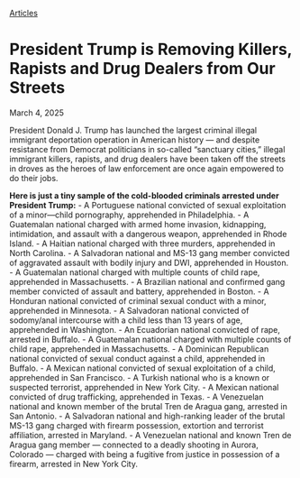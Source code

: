 [Articles](https://www.whitehouse.gov/articles/)

# 					President Trump is Removing Killers, Rapists and Drug Dealers from Our Streets				

March 4, 2025

President Donald J. Trump has launched the largest criminal illegal immigrant deportation operation in American history — and despite resistance from Democrat politicians in so-called “sanctuary cities,” illegal immigrant killers, rapists, and drug dealers have been taken off the streets in droves as the heroes of law enforcement are once again empowered to do their jobs.

**Here is just a tiny sample of the cold-blooded criminals arrested under President Trump:**
    - A Portuguese national  convicted  of sexual exploitation of a minor—child pornography, apprehended in Philadelphia.
    - A Guatemalan national  charged  with armed home invasion, kidnapping, intimidation, and assault with a dangerous weapon, apprehended in Rhode Island.
    - A Haitian national  charged  with three murders, apprehended in North Carolina.
    - A Salvadoran national and MS-13 gang member  convicted  of aggravated assault with bodily injury and DWI, apprehended in Houston.
    - A Guatemalan national  charged  with multiple counts of child rape, apprehended in Massachusetts.
    - A Brazilian national and confirmed gang member  convicted  of assault and battery, apprehended in Boston.
    - A Honduran national  convicted  of criminal sexual conduct with a minor, apprehended in Minnesota.
    - A Salvadoran national  convicted  of sodomy/anal intercourse with a child less than 13 years of age, apprehended in Washington.
    - An Ecuadorian national  convicted  of rape, arrested in Buffalo.
    - A Guatemalan national  charged  with multiple counts of child rape, apprehended in Massachusetts.
    - A Dominican Republican national  convicted  of sexual conduct against a child, apprehended in Buffalo.
    - A Mexican national  convicted  of sexual exploitation of a child, apprehended in San Francisco.
    - A Turkish national who is a  known  or suspected terrorist, apprehended in New York City.
    - A Mexican national  convicted  of drug trafficking, apprehended in Texas.
    - A Venezuelan national and  known  member of the brutal Tren de Aragua gang, arrested in San Antonio.
    - A Salvadoran national and  high-ranking  leader of the brutal MS-13 gang charged with firearm possession, extortion and terrorist affiliation, arrested in Maryland.
    - A Venezuelan national and known Tren de Aragua gang member —  connected  to a deadly shooting in Aurora, Colorado — charged with being a fugitive from justice in possession of a firearm, arrested in New York City.
